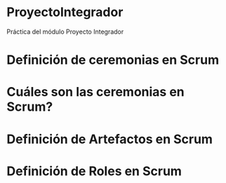 # ProyectoIntegrador
Práctica del módulo Proyecto Integrador 

# Definición de ceremonias en Scrum

# Cuáles son las  ceremonias en Scrum?


# Definición de Artefactos en Scrum

# Definición de Roles en Scrum
